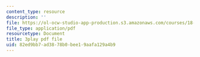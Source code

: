 ```yaml
---
content_type: resource
description: ''
file: https://ol-ocw-studio-app-production.s3.amazonaws.com/courses/18-01sc-single-variable-calculus-fall-2010/82ed9bb7ad3878b0bee19aafa129a4b9_-CsEPYeSBsg.pdf
file_type: application/pdf
resourcetype: Document
title: 3play pdf file
uid: 82ed9bb7-ad38-78b0-bee1-9aafa129a4b9
---
```

